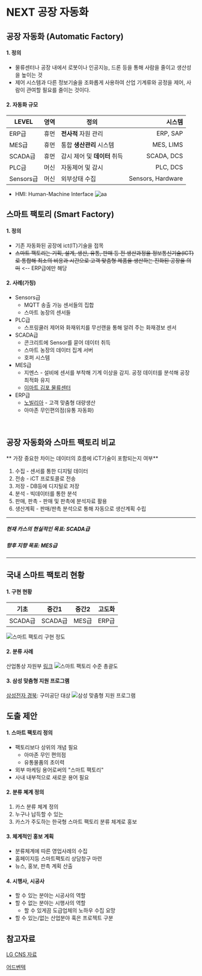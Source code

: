 # NEXT 공장 자동화
## 공장 자동화 (Automatic Factory)
#### 1. 정의
  - 물류센터나 공장 내에서 로봇이나 인공지능, 드론 등을 통해 사람을 줄이고 생산성을 높이는 것
  - 제어 시스템과 다른 정보기술을 조화롭게 사용하여 산업 기계류와 공정을 제어, 사람이 관여할 필요를 줄이는 것이다.
#### 2. 자동화 규모
LEVEL     | 영역     | 정의 | 시스템
--------| ------- | ----| -----:
ERP급 | 휴먼     | **전사적** 자원 관리   |  ERP, SAP
MES급 | 휴먼     | 통합 **생산관리** 시스템   |  MES, LIMS
SCADA급 | 휴먼   | 감시 제어 및 **데이터** 취득  | SCADA, DCS
PLC급 | 머신     | 자동제어 및 감시  | PLC, DCS  
Sensors급 | 머신 | 외부상태 수집  | Sensors, Hardware  

* HMI: Human-Machine Interface
  ![aa](http://www.addixa.net/wp-content/uploads/2012/11/Piramide_Ingles.png)

## 스마트 팩토리 (Smart Factory)
#### 1. 정의
  - 기존 자동화된 공장에 ict(IT)기술을 접목
  - ~~스마트 팩토리는 기획, 설계, 생산, 유통, 판매 등 전 생산과정을 정보통신기술(ICT)로 통합해 최소의 비용과 시간으로 고객 맞춤형 제품을 생산하는 진화된 공장을 의미~~ <-- ERP급에만 해당
#### 2. 사례(가칭)
  - Sensors급
      - MQTT 송출 가능 센서들의 집합
      - 스마트 농장의 센서들
  - PLC급
      - 스프링쿨러 제어와 화재위치를 무선랜을 통해 알려 주는 화재경보 센서
  - SCADA급
      - 콘크리트에 Sensor를 묻어 데이터 취득
      - 스마트 농장의 데이터 집계 서버
      - 호퍼 시스템
  - MES급
      - 지멘스 - 설비에 센서를 부착해 기계 이상을 감지. 공정 데이터를 분석해 공장 최적화 유지
      - [이마트 김포 물류센터](http://clomag.co.kr/article/2616)
  - ERP급
      - [노빌리아](https://blog.naver.com/yuhyojong/221012478167) - 고객 맞춤형 대량생산
      - 아마존 무인편의점(유통 자동화)
<br />

## 공장 자동화와 스마트 팩토리 비교
** 가장 중요한 차이는 데이터의 흐름에 iCT기술이 포함되는지 여부**
  1. 수집
    - 센서를 통한 디지털 데이터
  2. 전송
    - iCT 프로토콜로 전송
  3. 저장
    - DB등에 디지털로 저장
  4. 분석
    - 빅데이터를 통한 분석
  5. 판매, 판촉
    - 판매 및 판촉에 분석자료 활용
  6. 생산계획
    - 판매/판촉 분석으로 통해 자동으로 생산계획 수립

----
##### 현재 카스의 현실적인 목표: SCADA급
##### 향후 지향 목표: MES급
----

## 국내 스마트 팩토리 현황

#### 1. 구현 현황
기초  | 중간1     | 중간2 | 고도화
------| ------- | ----| -----:
SCADA급 | SCADA급 | MES급   |  ERP급

![스마트 팩토리 구현 정도](https://cdn.steemitimages.com/0x0/https://steemitimages.com/DQmeCadUKFHHDNZYEmzjGGFSJK6tacecqoFSWCGyByxGN5a/%EC%8A%A4%EB%A7%88%ED%8A%B8%20%EA%B3%B5%EC%9E%A5%20%EA%B5%AC%ED%98%84%20%EC%A0%95%EB%8F%84%20%EC%8A%A4%EB%A7%88%ED%8A%B8%EA%B3%B5%EC%9E%A5%EC%B6%94%EC%A7%84%EB%8B%A8%20%EA%B8%B0%EC%A4%80%20%EC%82%B0%EC%97%85%ED%86%B5%EC%83%81%EC%9E%90%EC%9B%90%EB%B6%80.png)

#### 2. 분류 사례
산업통상 자원부 [링크](https://steemit.com/kr/@clutho/gj5bz-smart-factory)
![스마트 팩토리 수준 총괄도](https://steemitimages.com/DQmTVP51VrxxLSv2pfDSg4owPJYkvTYZAfr6KFT6in7GDwe/%EC%8A%A4%EB%A7%88%ED%8A%B8%20%ED%8C%A9%ED%86%A0%EB%A6%AC%20%EB%8B%A8%EA%B3%84%EB%B3%84%20%EC%88%98%EC%A4%80%20%EC%B4%9D%EA%B4%84%EB%8F%84.png)

#### 3. 삼성 맞춤형 지원 프로그램
[삼성전자 경북](https://news.samsung.com/kr/%EC%82%BC%EC%84%B1%EC%A0%84%EC%9E%90-%EB%8C%80%EA%B5%AC%EA%B2%BD%EB%B6%81-%EA%B2%BD%EC%A0%9C%EC%97%90-%EB%8F%9B-%EB%8B%AC%EB%8B%A4-%EC%A0%9C%EC%A1%B0-%ED%98%81%EC%8B%A0%EC%9C%BC%EB%A1%9C-%EC%B0%BD): 구미공단 대상
![삼성 맞춤형 지원 프로그램](https://news.samsung.com/kr/wp-content/uploads/2015/08/%EA%B2%BD%EB%B6%81%EC%8A%A4%EB%A7%88%ED%8A%B8%ED%8C%A9%ED%86%A0%EB%A6%AC_%ED%91%9C1.jpg)

## 도출 제안
#### 1. 스마트 팩토리 정의
  - 팩토리보다 상위의 개념 필요
    - 아마존 무인 편의점
    - 유통물품의 초이력
  - 외부 마케팅 용어로써의 "스마트 팩토리"
  - 사내 내부적으로 새로운 용어 필요

#### 2. 분류 쳬계 정의
  1. 카스 분류 체계 정의
  2. 누구나 납득할 수 있는
  3. 카스가 주도하는 한국형 스마트 팩토리 분류 체계로 홍보

#### 3. 체계적인 홍보 계획
  - 분류체계에 따른 영업사례의 수집
  - 홈페이지등 스마트팩토리 상담창구 마련
  - 뉴스, 홍보, 판촉 계획 산출

#### 4. 시행사, 시공사
  - 할 수 있는 분야는 시공사의 역할
  - 할 수 없는 분야는 시행사의 역할
    - 할 수 있게끔 도급업체의 노하우 수집 요망
  - 할 수 있는/없는 산업분야 혹은 프로젝트 구분


## 참고자료
[LG CNS 자료](http://blog.lgcns.com/723)

[어드벤텍](http://select.advantech.com/%EC%96%B4%EB%93%9C%EB%B0%B4%ED%85%8D-%EC%8A%A4%EB%A7%88%ED%8A%B8%ED%8C%A9%ED%86%A0%EB%A6%AC-%EC%86%94%EB%A3%A8%EC%85%98/)
